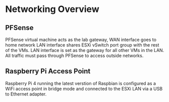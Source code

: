 # Networking Overview

## PFSense

PFSense virtual machine acts as the lab gateway, WAN interface goes to home network LAN interface shares 
ESXi vSwitch port group with the rest of the VMs. LAN interface is set as the gateway for all other VMs in the LAN. All traffic must pass through PFSense to access outside networks.

## Raspberry Pi Access Point

Raspberry Pi 4 running the latest verstion of Raspbian is configured as a WiFi access point in bridge mode and connected to the ESXi LAN via a USB to Ethernet adapter.
